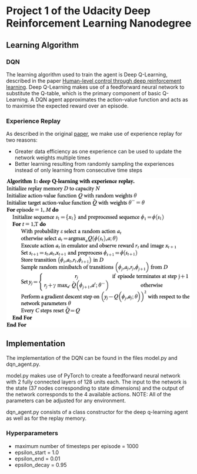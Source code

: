 # Project 1 of the Udacity Deep Reinforcement Learning Nanodegree
## Learning Algorithm
### DQN
The learning algorithm used to train the agent is Deep Q-Learning, described in the paper [Human-level control through deep reinforcement learning](https://storage.googleapis.com/deepmind-media/dqn/DQNNaturePaper.pdf). Deep Q-Learning makes use of a feedforward neural network to substitute the Q-table, which is the primary component of basic Q-Learning. A DQN agent approximates the action-value function and acts as to maximise the expected reward over an episode. 
### Experience Replay
As described in the original [paper](https://storage.googleapis.com/deepmind-media/dqn/DQNNaturePaper.pdf), we make use of experience replay for two reasons:

* Greater data efficiency as one experience can be used to update the network weights multiple times
* Better learning resulting from randomly sampling the experiences instead of only learning from consecutive time steps

![Algorithm from the used from the [paper](https://storage.googleapis.com/deepmind-media/dqn/DQNNaturePaper.pdf)](/algo.png)
## Implementation
The implementation of the DQN can be found in the files model.py and dqn_agent.py.

model.py makes use of PyTorch to create a feedforward neural network with 2 fully connected layers of 128 units each. The input to the network is the state (37 nodes corresponding to state dimensions) and the output of the network corresponds to the 4 available actions.
NOTE: All of the parameters can be adjusted for any environment.

dqn_agent.py consists of a class constructor for the deep q-learning agent as well as for the replay memory.

### Hyperparameters
* maximum number of timesteps per episode = 1000
* epsilon_start = 1.0
* epsilon_end = 0.01
* epsilon_decay = 0.95

